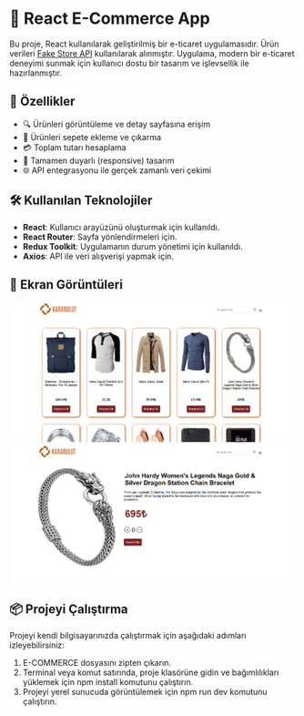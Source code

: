 # 🛒 React E-Commerce App

Bu proje, React kullanılarak geliştirilmiş bir e-ticaret uygulamasıdır. Ürün verileri [Fake Store API](https://fakestoreapi.com/) kullanılarak alınmıştır. Uygulama, modern bir e-ticaret deneyimi sunmak için kullanıcı dostu bir tasarım ve işlevsellik ile hazırlanmıştır.

## 🚀 Özellikler

- 🔍 Ürünleri görüntüleme ve detay sayfasına erişim
- 🛒 Ürünleri sepete ekleme ve çıkarma
- 💳 Toplam tutarı hesaplama
- 📱 Tamamen duyarlı (responsive) tasarım
- 🌐 API entegrasyonu ile gerçek zamanlı veri çekimi

## 🛠️ Kullanılan Teknolojiler

- **React**: Kullanıcı arayüzünü oluşturmak için kullanıldı.
- **React Router**: Sayfa yönlendirmeleri için.
- **Redux Toolkit**: Uygulamanın durum yönetimi için kullanıldı.
- **Axios**: API ile veri alışverişi yapmak için.

## 📸 Ekran Görüntüleri

![Anasayfa Görseli](image/homepage.png)
![Ürün Detay Görseli](image/product-detail.png)

## 📦 Projeyi Çalıştırma

Projeyi kendi bilgisayarınızda çalıştırmak için aşağıdaki adımları izleyebilirsiniz:

1. E-COMMERCE dosyasını zipten çıkarın.
2. Terminal veya komut satırında, proje klasörüne gidin ve bağımlılıkları yüklemek için npm install komutunu çalıştırın.
3. Projeyi yerel sunucuda görüntülemek için npm run dev komutunu çalıştırın.
   
